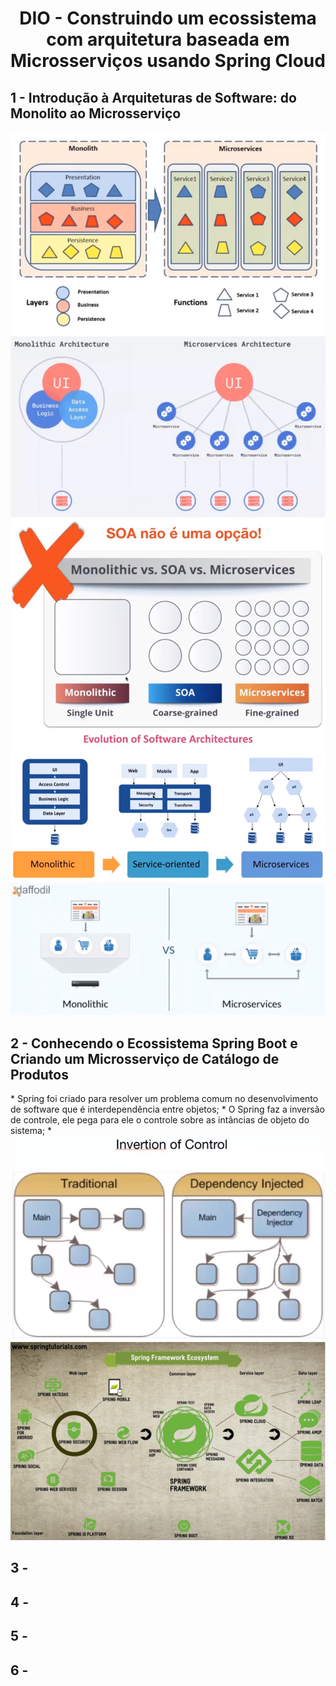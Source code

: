 <h1 align="center">DIO - Construindo um ecossistema com arquitetura baseada em Microsserviços usando Spring Cloud</h1>

<h2>1 - Introdução à Arquiteturas de Software: do Monolito ao Microsserviço</h2>

<div align="center"> 
  <img src="./assets/micro01.png"/>
  <br/>
  <img src="./assets/micro02.png"/>
  <br/>
  <img src="./assets/micro03.png"/>
  <br/>
  <img src="./assets/micro04.png"/>
  <br/>
  <img src="./assets/micro05.png"/>
</div>

<h2>2 - Conhecendo o Ecossistema Spring Boot e Criando um Microsserviço de Catálogo de Produtos</h2>
  * Spring foi criado para resolver um problema comum no desenvolvimento de software que é interdependência entre objetos;
  * O Spring faz a inversão de controle, ele pega para ele o controle sobre as intâncias de objeto do sistema;
  * 
<div align="center"> 
  <img src="./assets/micro06.png"/>
  <br/>
  <img src="./assets/micro07.jpg"/>
  <br/>
</div>

<h2>3 - </h2>
<h2>4 - </h2>
<h2>5 - </h2>
<h2>6 - </h2>
<h2></h2>
<h2></h2>
<h2></h2>
<h2></h2>
<h2></h2>
